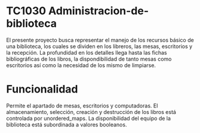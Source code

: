 # TC1030 Administracion-de-biblioteca
El presente proyecto busca representar el manejo de los recursos básico de una biblioteca, los cuales se dividen en los libreros, las mesas, escritorios y la recepción. La profundidad en los detalles llega hasta las fichas bibliográficas de los libros, la dispondibilidad de tanto mesas como escritorios así como la necesidad de los mismo de limpiarse.
# Funcionalidad
Permite el apartado de mesas, escritorios y computadoras.
El almacenamiento, selección, creación y destrucción de los libros está controlada por unordered_maps.
La disponibilidad del equipo de la biblioteca está subordinada a valores booleanos.
